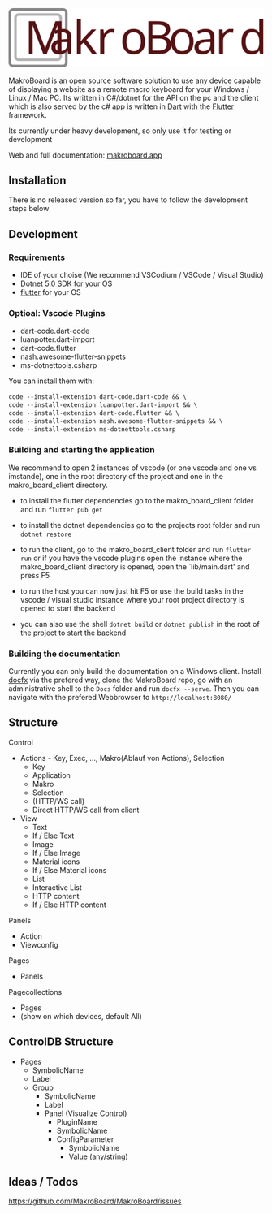 ![Makroboard Logo](Design/Logo.svg)

MakroBoard is an open source software solution to use any device capable of displaying a website as a remote macro keyboard for your Windows / Linux / Mac PC.
Its written in C#/dotnet for the API on the pc and the client which is also served by the c# app is written in [Dart](https://dart.dev) with the [Flutter](https://flutter.dev) framework.

Its currently under heavy development, so only use it for testing or development

Web and full documentation: [makroboard.app](https://makroboard.app)

## Installation

There is no released version so far, you have to follow the development steps below

## Development

### Requirements

- IDE of your choise (We recommend VSCodium / VSCode / Visual Studio)
- [Dotnet 5.0 SDK](https://dotnet.microsoft.com/download/dotnet/5.0) for your OS
- [flutter](https://flutter.dev/docs/get-started/install) for your OS

### Optioal: Vscode Plugins

- dart-code.dart-code
- luanpotter.dart-import
- dart-code.flutter
- nash.awesome-flutter-snippets
- ms-dotnettools.csharp

You can install them with:

    code --install-extension dart-code.dart-code && \
    code --install-extension luanpotter.dart-import && \
    code --install-extension dart-code.flutter && \
    code --install-extension nash.awesome-flutter-snippets && \
    code --install-extension ms-dotnettools.csharp

### Building and starting the application

We recommend to open 2 instances of vscode (or one vscode and one vs imstande), one in the root directory of the project and one in the makro_board_client directory.

- to install the flutter dependencies go to the makro_board_client folder and run `flutter pub get`
- to install the dotnet dependencies go to the projects root folder and run `dotnet restore`

- to run the client, go to the makro_board_client folder and run `flutter run` or if you have the vscode plugins open the instance where the makro_board_client directory is opened, open the `lib/main.dart' and press F5

- to run the host you can now just hit F5 or use the build tasks in the vscode / visual studio instance where your root project directory is opened to start the backend 
- you can also use the shell `dotnet build` or `dotnet publish` in the root of the project to start the backend

### Building the documentation

Currently you can only build the documentation on a Windows client. Install [docfx](https://dotnet.github.io/docfx/tutorial/docfx_getting_started.html#2-use-docfx-as-a-command-line-tool) via the prefered way, clone the MakroBoard repo, go with an administrative shell to the `Docs` folder and run `docfx --serve`. Then you can navigate with the prefered Webbrowser to `http://localhost:8080/`

## Structure

Control

- Actions - Key, Exec, ..., Makro(Ablauf von Actions), Selection
  - Key
  - Application
  - Makro
  - Selection
  - (HTTP/WS call)
  - Direct HTTP/WS call from client
- View
  - Text
  - If / Else Text
  - Image
  - If / Else Image
  - Material icons
  - If / Else Material icons
  - List
  - Interactive List
  - HTTP content
  - If / Else HTTP content

Panels

- Action
- Viewconfig

Pages

- Panels

Pagecollections

- Pages
- (show on which devices, default All)

## ControlDB Structure

- Pages
  - SymbolicName
  - Label
  * Group
    - SymbolicName
    - Label
    * Panel (Visualize Control)
      - PluginName
      - SymbolicName
      * ConfigParameter
        - SymbolicName
        - Value (any/string)

## Ideas / Todos

https://github.com/MakroBoard/MakroBoard/issues
